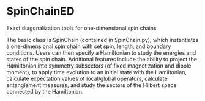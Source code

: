 # SpinChainED
Exact diagonalization tools for one-dimensional spin chains

The basic class is SpinChain (contained in SpinChain.py), which instantiates a one-dimensional spin chain with set spin, length, and boundary conditions. Users can then specify a Hamiltonian to study the energies and states of the spin chain. Additional features include the ability to project the Hamiltonian into symmetry subsectors (of fixed magnetization and dipole moment), to apply time evolution to an initial state with the Hamiltonian, calculate expectation values of local/global operators, calculate entanglement measures, and study the sectors of the Hilbert space connected by the Hamiltonian.
